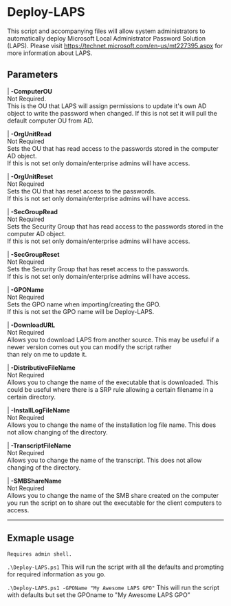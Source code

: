 Deploy-LAPS
=================

This script and accompanying files will allow system administrators to automatically deploy Microsoft Local Administrator Password Solution (LAPS). Please visit https://technet.microsoft.com/en-us/mt227395.aspx for more information about LAPS.



 Parameters
 -------------- 
 |	**-ComputerOU**  
  	Not Required.  
  	This is the OU that LAPS will assign permissions to update it's own AD object to write the password when changed.
  	If this is not set it will pull the default computer OU from AD.  
  
 |	**-OrgUnitRead**  
  	Not Required  
  	Sets the OU that has read access to the passwords stored in the computer AD object.  
  	If this is not set only domain/enterprise admins will have access.  
  
 |	**-OrgUnitReset**  
  	Not Required  
  	Sets the OU that has reset access to the passwords.  
  	If this is not set only domain/enterprise admins will have access.  
  
 | 	**-SecGroupRead**  
  	Not Required  
  	Sets the Security Group that has read access to the passwords stored in the computer AD object.  
  	If this is not set only domain/enterprise admins will have access.  
    
 | 	**-SecGroupReset**  
  	Not Required  
  	Sets the Security Group that has reset access to the passwords.  
  	If this is not set only domain/enterprise admins will have access.  
    
 | 	**-GPOName**  
  	Not Required  
  	Sets the GPO name when importing/creating the GPO.  
  	If this is not set the GPO name will be Deploy-LAPS.  
     
 | **-DownloadURL**  
   Not Required  
   Allows you to download LAPS from another source. This may be useful if a newer version comes out you can modify the script rather    
   than rely on me to update it.  
     
 | **-DistributiveFileName**  
   Not Required  
   Allows you to change the name of the executable that is downloaded. This could be useful where there is a SRP rule allowing a certain 
   filename in a certain directory.  
     
 | **-InstallLogFileName**  
   Not Required  
   Allows you to change the name of the installation log file name. This does not allow changing of the directory.  
     
 | **-TranscriptFileName**  
   Not Required  
   Allows you to change the name of the transcript. This does not allow changing of the directory.  
  
 | **-SMBShareName**  
   Not Required  
   Allows you to change the name of the SMB share created on the computer you run the script on to share out the executable for the 
   client computers to access.  


-------------------

Exmaple usage
-------------- 
    Requires admin shell.
  `.\Deploy-LAPS.ps1`
        This will run the script with all the defaults and prompting for required information as you go.
    
  `.\Deploy-LAPS.ps1 -GPOName "My Awesome LAPS GPO"`
  	    This will run the script with defaults but set the GPOname to "My Awesome LAPS GPO"
   
 
